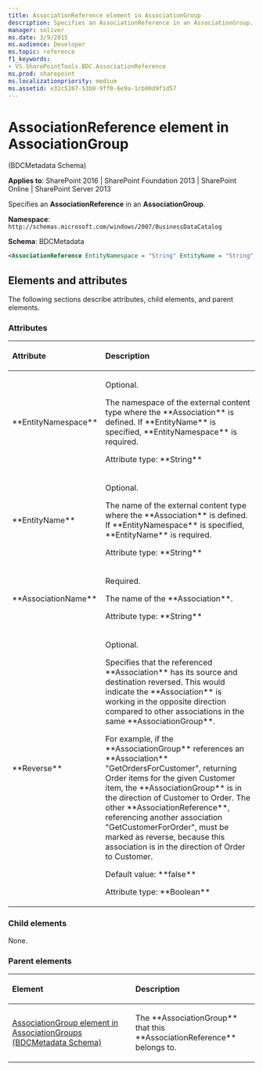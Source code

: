 ```yaml
---
title: AssociationReference element in AssociationGroup
description: Specifies an AssociationReference in an AssociationGroup.
manager: soliver
ms.date: 3/9/2015
ms.audience: Developer
ms.topic: reference
f1_keywords:
- VS.SharePointTools.BDC.AssociationReference
ms.prod: sharepoint
ms.localizationpriority: medium
ms.assetid: e32c5267-53b0-9ff0-6e9a-1cb00d9f1d57
---
```


# AssociationReference element in AssociationGroup 

(BDCMetadata Schema)

**Applies to**: SharePoint 2016 | SharePoint Foundation 2013 | SharePoint Online | SharePoint Server 2013

Specifies an **AssociationReference** in an **AssociationGroup**.

**Namespace**: `http://schemas.microsoft.com/windows/2007/BusinessDataCatalog`

**Schema**: BDCMetadata

```XML
<AssociationReference EntityNamespace = "String" EntityName = "String" AssociationName = "String" Reverse = "Boolean"> </AssociationReference>
```

## Elements and attributes

The following sections describe attributes, child elements, and parent elements.

### Attributes

<table>
<colgroup>
<col width="20%" />
<col width="80%" />
</colgroup>
<thead>
<tr class="header">
<th align="left"><p>Attribute</p></th>
<th align="left"><p>Description</p></th>
</tr>
</thead>
<tbody>
<tr class="odd">
<td align="left"><p>**EntityNamespace**</p></td>
<td align="left"><p>Optional.</p>
<p>The namespace of the external content type where the **Association** is defined. If **EntityName** is specified, **EntityNamespace** is required.</p>
<p>Attribute type: **String**</p></td>
</tr>
<tr class="even">
<td align="left"><p>**EntityName**</p></td>
<td align="left"><p>Optional.</p>
<p>The name of the external content type where the **Association** is defined. If **EntityNamespace** is specified, **EntityName** is required.</p>
<p>Attribute type: **String**</p></td>
</tr>
<tr class="odd">
<td align="left"><p>**AssociationName**</p></td>
<td align="left"><p>Required.</p>
<p>The name of the **Association**.</p>
<p>Attribute type: **String**</p></td>
</tr>
<tr class="even">
<td align="left"><p>**Reverse**</p></td>
<td align="left"><p>Optional.</p>
<p>Specifies that the referenced **Association** has its source and destination reversed. This would indicate the **Association** is working in the opposite direction compared to other associations in the same **AssociationGroup**.</p><p>For example, if the **AssociationGroup** references an **Association** "GetOrdersForCustomer", returning Order items for the given Customer item, the **AssociationGroup** is in the direction of Customer to Order. The other **AssociationReference**, referencing another association "GetCustomerForOrder", must be marked as reverse, because this association is in the direction of Order to Customer.</p>
<p>Default value: **false**</p>
<p>Attribute type: **Boolean**</p></td>
</tr>
</tbody>
</table>

### Child elements

None.

### Parent elements

<table>
<colgroup>
<col width="50%" />
<col width="50%" />
</colgroup>
<thead>
<tr class="header">
<th align="left"><p>Element</p></th>
<th align="left"><p>Description</p></th>
</tr>
</thead>
<tbody>
<tr class="odd">
<td align="left"><p><span><a href="associationgroup-element-in-associationgroups-bdcmetadata-schema.md">AssociationGroup element in AssociationGroups (BDCMetadata Schema)</a></span></p></td>
<td align="left"><p>The **AssociationGroup** that this **AssociationReference** belongs to.</p></td>
</tr>
</tbody>
</table>








